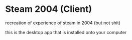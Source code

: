 # Steam 2004 (Client)

recreation of experience of steam in 2004 (but not shit)

this is the desktop app that is installed onto your computer
